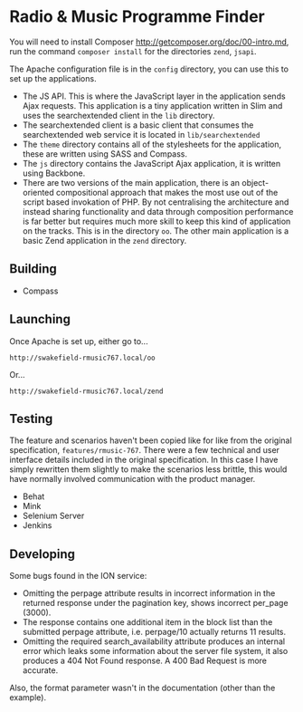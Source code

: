 # Radio & Music Programme Finder

You will need to install Composer http://getcomposer.org/doc/00-intro.md, run
the command `composer install` for the directories `zend`, `jsapi`.

The Apache configuration file is in the `config` directory, you can use this
to set up the applications.

- The JS API. This is where the JavaScript layer in the application sends Ajax
  requests. This application is a tiny application written in Slim and uses the
  searchextended client in the `lib` directory.
- The searchextended client is a basic client that consumes the searchextended
  web service it is located in `lib/searchextended`
- The `theme` directory contains all of the stylesheets for the application,
  these are written using SASS and Compass.
- The `js` directory contains the JavaScript Ajax application, it is written
  using Backbone.
- There are two versions of the main application, there is an object-oriented
  compositional approach that makes the most use out of the script based 
  invokation of PHP. By not centralising the architecture and instead sharing
  functionality and data through composition performance is far better but 
  requires much more skill to keep this kind of application on the tracks. This
  is in the directory `oo`. The other main application is a basic Zend 
  application in the `zend` directory.

## Building

- Compass

## Launching

Once Apache is set up, either go to...

	http://swakefield-rmusic767.local/oo

Or...
	
	http://swakefield-rmusic767.local/zend

## Testing

The feature and scenarios haven't been copied like for like from the original
specification, `features/rmusic-767`. There were a few technical and user 
interface details included in the original specification. In this case I have
simply rewritten them slightly to make the scenarios less brittle, this would
have normally involved communication with the product manager.

- Behat
- Mink
- Selenium Server
- Jenkins

## Developing

Some bugs found in the ION service:

- Omitting the perpage attribute results in incorrect information in the 
  returned response under the pagination key, shows incorrect per_page (3000).
- The response contains one additional item in the block list than the submitted
  perpage attribute, i.e. perpage/10 actually returns 11 results.
- Omitting the required search_availability attribute produces an internal error
  which leaks some information about the server file system, it also produces a
  404 Not Found response. A 400 Bad Request is more accurate.

Also, the format parameter wasn't in the documentation (other than the example).
